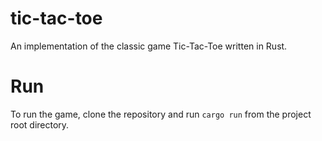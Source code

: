 # tic-tac-toe

An implementation of the classic game Tic-Tac-Toe written in Rust.

# Run

To run the game, clone the repository and run `cargo run` from the project root directory.

